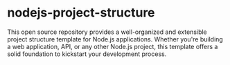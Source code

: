 # nodejs-project-structure

This open source repository provides a well-organized and extensible project structure template for Node.js applications. Whether you're building a web application, API, or any other Node.js project, this template offers a solid foundation to kickstart your development process.
